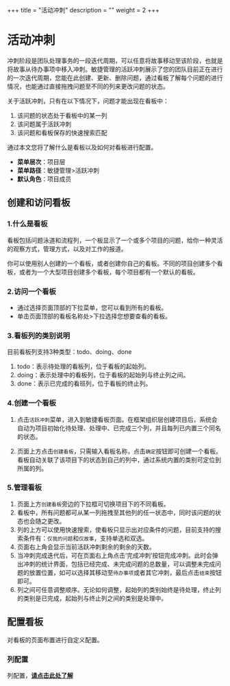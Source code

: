 ﻿+++
title = "活动冲刺"
description = ""
weight = 2
+++

<h1 id="1">活动冲刺</h1>
    
冲刺阶段是团队处理事务的一段迭代周期，可以任意将故事移动至该阶段，也就是将故事从待办事项中移入冲刺。敏捷管理的活跃冲刺展示了您的团队目前正在进行的一次迭代周期，您能在此创建、更新、删除问题，通过看板了解每个问题的进行情况，也能通过直接拖拽问题至不同的列来更改问题的状态。

关于活跃冲刺，只有在以下情况下，问题才能出现在看板中：

1. 该问题的状态处于看板中的某一列
2. 该问题属于活跃冲刺
3. 该问题和看板保存的快速搜索匹配
 

通过本文您将了解什么是看板以及如何对看板进行配置。

- **菜单层次**：项目层
- **菜单路径**：敏捷管理>活跃冲刺
- **默认角色**：项目成员


## 创建和访问看板
### 1.什么是看板

看板包括问题泳道和流程列，一个板显示了一个或多个项目的问题，给你一种灵活的观察方式，管理方式，以及对工作的报道。

你可以使用别人创建的一个看板，或者创建你自己的看板。不同的项目创建多个看板，或者为一个大型项目创建多个看板，每个项目都有一个默认的看板。

### 2.访问一个看板

- 通过选择页面顶部的下拉菜单，您可以看到所有的看板。
- 单击页面顶部的看板名称处>下拉选择您想要查看的看板。

### 3.看板列的类别说明

  目前看板列支持3种类型：todo、doing、done

1. todo：表示待处理的看板列，位于看板的起始列。
2. doing：表示处理中的看板列，位于看板的起始列与终止列之间。
3. done：表示已完成的看班列，位于看板的终止列。

### 4.创建一个看板

1. 点击`活跃冲刺`菜单，进入到敏捷看板页面。在框架组织层创建项目后，系统会自动为项目初始化待处理、处理中、已完成三个列，并且每列已内置三个同名的状态。 
 
2. 页面上方点击`创建看板`，只需输入看板名称，点击`确定`按钮即可创建一个看板。看板自动关联了该项目下的状态到自己的列中，通过系统内置的类别可定位到所属的列。

### 5.管理看板

1. 页面上方`创建看板`旁边的下拉框可切换项目下的不同看板。
2. 看板中，所有问题都可从某一列拖拽至其他列的任一状态中，同时该问题的状态也会随之更改。 
3. 列的上方可以使用快速搜索，使看板只显示出对应条件的问题，目前支持的搜索条件有：`仅我的问题`和`仅故事`，支持单选和双选。
4. 页面右上角会显示当前活跃冲刺剩余的剩余的天数。
5. 当冲刺完成迭代后，可在页面右上角点击‘完成冲刺’按钮完成冲刺。此时会弹出冲刺的统计界面，包括已经完成、未完成问题的总数量，可以调整未完成问题的放置位置，如可以选择其移动至`待办事项`或者其它冲刺，最后点击`结束`按钮即可。
6. 列之间可任意调整顺序。无论如何调整，起始列的类别始终是待处理，终止列的类别是已完成，起始列与终止列之间的类别是处理中。

## 配置看板

对看板的页面布置进行自定义配置。

### 列配置

列配置，[**请点击此处了解**](../sprint/liepeizhi)

